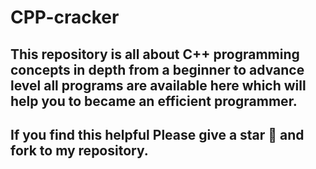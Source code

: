 # CPP-cracker
## This repository is all about C++ programming concepts in depth from a beginner to advance level all programs are available here which will help you to became an efficient programmer.
## If you find this helpful **Please give a star &#127775; and fork to my repository.**
